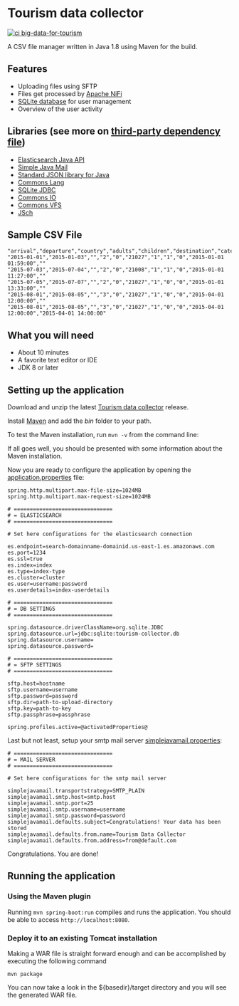 # Tourism data collector

[![ci big-data-for-tourism](https://github.com/noi-techpark/big-data-for-tourism/actions/workflows/ci.yml/badge.svg)](https://github.com/noi-techpark/big-data-for-tourism/actions/workflows/ci.yml)

A CSV file manager written in Java 1.8 using Maven for the build.

## Features

* Uploading files using SFTP
* Files get processed by [Apache NiFi](https://nifi.apache.org)
* [SQLite database](https://www.sqlite.org/) for user management
* Overview of the user activity

## Libraries (see more on [third-party dependency file](THIRD-PARTY.txt))

* [Elasticsearch Java API](https://www.elastic.co/guide/en/elasticsearch/client/java-api/current/client.html)
* [Simple Java Mail](http://www.simplejavamail.org/)
* [Standard JSON library for Java](https://github.com/FasterXML/jackson)
* [Commons Lang](https://commons.apache.org/proper/commons-lang/)
* [SQLite JDBC](https://bitbucket.org/xerial/sqlite-jdbc)
* [Commons IO](https://commons.apache.org/proper/commons-io/)
* [Commons VFS](https://commons.apache.org/proper/commons-vfs/)
* [JSch](http://www.jcraft.com/jsch/)

## Sample CSV File

```
"arrival","departure","country","adults","children","destination","category","booking","cancellation","submitted_on","cancelled_on"
"2015-01-01","2015-01-03","","2","0","21027","1","1","0","2015-01-01 01:59:00",""
"2015-07-03","2015-07-04","","2","0","21008","1","1","0","2015-01-01 11:27:00",""
"2015-07-05","2015-07-07","","2","0","21027","1","0","0","2015-01-01 13:33:00",""
"2015-08-01","2015-08-05","","3","0","21027","1","0","0","2015-04-01 12:00:00",""
"2015-08-01","2015-08-05","","3","0","21027","1","0","0","2015-04-01 12:00:00","2015-04-01 14:00:00"
```

## What you will need

* About 10 minutes
* A favorite text editor or IDE
* JDK 8 or later

## Setting up the application

Download and unzip the latest [Tourism data collector](https://github.com/idm-suedtirol/big-data-for-tourism/archive/master.zip) release.

Install [Maven](http://maven.apache.org/download.cgi) and add the _bin_ folder to your path.

To test the Maven installation, run `mvn -v` from the command line:

If all goes well, you should be presented with some information about the Maven installation.

Now you are ready to configure the application by opening the [application.properties](src/main/resources/application.properties) file:

```
spring.http.multipart.max-file-size=1024MB
spring.http.multipart.max-request-size=1024MB

# ===============================
# = ELASTICSEARCH
# ===============================

# Set here configurations for the elasticsearch connection

es.endpoint=search-domainname-domainid.us-east-1.es.amazonaws.com
es.port=1234
es.ssl=true
es.index=index
es.type=index-type
es.cluster=cluster
es.user=username:password
es.userdetails=index-userdetails

# ===============================
# = DB SETTINGS
# ===============================

spring.datasource.driverClassName=org.sqlite.JDBC
spring.datasource.url=jdbc:sqlite:tourism-collector.db
spring.datasource.username=
spring.datasource.password=

# ===============================
# = SFTP SETTINGS
# ===============================

sftp.host=hostname
sftp.username=username
sftp.password=password
sftp.dir=path-to-upload-directory
sftp.key=path-to-key
sftp.passphrase=passphrase

spring.profiles.active=@activatedProperties@
```

Last but not least, setup your smtp mail server [simplejavamail.properties](src/main/resources/simplejavamail.properties):

```
# ===============================
# = MAIL SERVER
# ===============================

# Set here configurations for the smtp mail server

simplejavamail.transportstrategy=SMTP_PLAIN
simplejavamail.smtp.host=smtp.host
simplejavamail.smtp.port=25
simplejavamail.smtp.username=username
simplejavamail.smtp.password=password
simplejavamail.defaults.subject=Congratulations! Your data has been stored
simplejavamail.defaults.from.name=Tourism Data Collector
simplejavamail.defaults.from.address=from@default.com
```

Congratulations. You are done!

## Running the application

### Using the Maven plugin

Running `mvn spring-boot:run` compiles and runs the application. You should be able to access `http://localhost:8080`.

### Deploy it to an existing Tomcat installation

Making a WAR file is straight forward enough and can be accomplished by executing the following command

`mvn package`

You can now take a look in the ${basedir}/target directory and you will see the generated WAR file.
